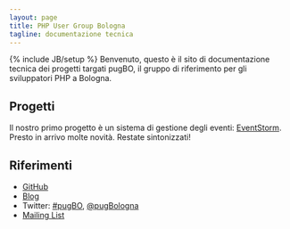```yaml
---
layout: page
title: PHP User Group Bologna
tagline: documentazione tecnica
---
```

{% include JB/setup %}
Benvenuto, questo è il sito di documentazione tecnica dei progetti targati pugBO, il gruppo di riferimento per gli sviluppatori PHP a Bologna.

## Progetti
Il nostro primo progetto è un sistema di gestione degli eventi: [EventStorm](https://github.com/pugbo/eventstorm).
Presto in arrivo molte novità. Restate sintonizzati!

## Riferimenti
* [GitHub](https://github.com/pugbo)
* [Blog](http://bologna.grusp.org/)
* Twitter: [#pugBO](https://twitter.com/search?q=%23pugBO), [@pugBologna](http://twitter.com/pugBologna)
* [Mailing List](http://bologna.grusp.org/mailing-list)
